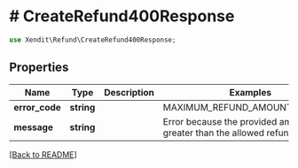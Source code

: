 # # CreateRefund400Response


```php
use Xendit\Refund\CreateRefund400Response;
```
## Properties

| Name | Type | Description | Examples | Notes |
| ------------ | ------------- | ------------- | ------------- | -------------|
| **error_code** | **string** |  | MAXIMUM_REFUND_AMOUNT_REACHED |  [optional] |
| **message** | **string** |  | Error because the provided amount is greater than the allowed refund amount. |  [optional] |


[[Back to README]](../../README.md)
